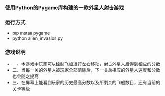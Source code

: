 ### 使用Python的Pygame库构建的一款外星人射击游戏

### 运行方式
- pip install pygame
- python alien_invasion.py

### 游戏说明
- 一、本游戏中玩家可以控制飞船进行左右移动，射击外星人后得到相应的分数
- 二、当每一关的外星人被玩家全部清除后，下一关后相应的外星人速度和分数也会随之提高
- 三、在屏幕上能看到玩家的历史最高分数以及所剩余的飞船数目，还有当前的关卡等级
